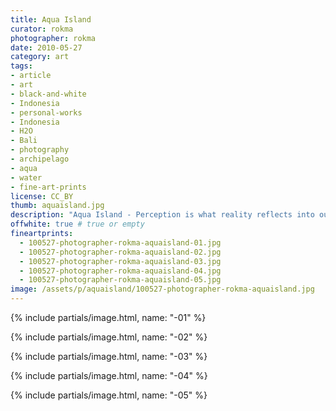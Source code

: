 ```yaml
---
title: Aqua Island
curator: rokma
photographer: rokma
date: 2010-05-27
category: art
tags:
- article
- art
- black-and-white
- Indonesia
- personal-works
- Indonesia
- H2O
- Bali
- photography
- archipelago
- aqua
- water
- fine-art-prints
license: CC_BY
thumb: aquaisland.jpg
description: "Aqua Island - Perception is what reality reflects into our sensors. What we know about the world has come to us bouncing his way into our senses."
offwhite: true # true or empty
fineartprints:
  - 100527-photographer-rokma-aquaisland-01.jpg
  - 100527-photographer-rokma-aquaisland-02.jpg
  - 100527-photographer-rokma-aquaisland-03.jpg
  - 100527-photographer-rokma-aquaisland-04.jpg
  - 100527-photographer-rokma-aquaisland-05.jpg
image: /assets/p/aquaisland/100527-photographer-rokma-aquaisland.jpg
---
```



{% include partials/image.html, name: "-01" %}

{% include partials/image.html, name: "-02" %}

{% include partials/image.html, name: "-03" %}

{% include partials/image.html, name: "-04" %}

{% include partials/image.html, name: "-05" %}

